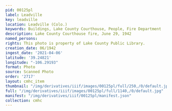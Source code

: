 ```yaml
---
pid: 00125pl
label: Leadville
key: leadville
location: Leadville (Colo.)
keywords: Buildings, Lake County Courthouse, People, Fire Department
description: Lake County Courthouse fire, June 29, 1942
named_persons: 
rights: This photo is property of Lake County Public Library.
creation_date: 06/1942
ingest_date: '2021-04-06'
latitude: '39.24821'
longitude: "-106.29193"
format: Photo
source: Scanned Photo
order: '2717'
layout: cmhc_item
thumbnail: "/img/derivatives/iiif/images/00125pl/full/250,/0/default.jpg"
full: "/img/derivatives/iiif/images/00125pl/full/1140,/0/default.jpg"
manifest: "/img/derivatives/iiif/00125pl/manifest.json"
collection: cmhc
---
```

